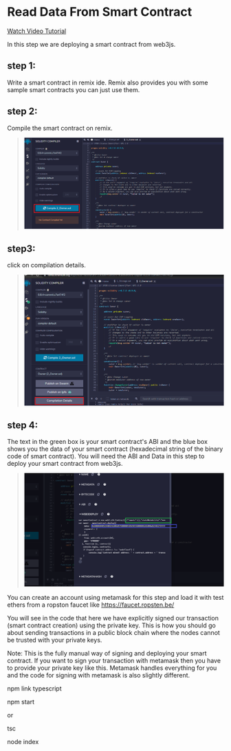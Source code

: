# Read Data From Smart Contract

[Watch Video Tutorial](https://www.youtube.com/watch?v=msT3tpwnyv8&list=PLS5SEs8ZftgXlCGXNfzKdq7nGBcIaVOdN&index=4)


In this step we are deploying a smart contract from web3js. 

## step 1:
Write a smart contract in remix ide. Remix also provides you with some sample smart contracts you can just use them.

## step 2:
Compile the smart contract on remix.

>![compile](imgs/compileSmartContract.png)

## step3:
click on compilation details.

>![compiled](imgs/compiledSmartContract.png)

## step 4:
The text in the green box is your smart contract's ABI and the blue box shows you the data of your smart contract (hexadecimal string of the binary code of smart contract). You will need the ABI and Data in this step to deploy your smart contract from web3js. 

>![details](imgs/compilationDetails.png)


You can create an account using metamask for this step and load it with test ethers from a ropston faucet like https://faucet.ropsten.be/

You will see in the code that here we have explicitly signed our transaction (smart contract creation) using the private key. This is how you should go about sending transactions in a public block chain where the nodes cannot be trusted with your private keys. 

Note: This is the fully manual way of signing and deploying your smart contract. If you want to sign your transaction with metamask then you have to provide your private key like this. Metamask handles everything for you and the code for signing with metamask is also slightly different.

npm link typescript

npm start

or

tsc

node index




